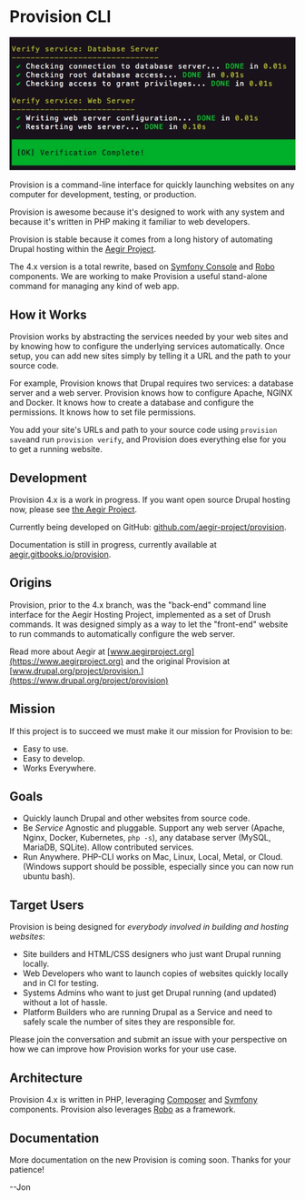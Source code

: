 # Provision CLI

![](/assets/server-verify.png)

Provision is a command-line interface for quickly launching websites on any computer for development, testing, or production.

Provision is awesome because it's designed to work with any system and because it's written in PHP making it familiar to web developers.

Provision is stable because it comes from a long history of automating Drupal hosting within the [Aegir Project](https://www.aegirproject.org/). 

The 4.x version is a total rewrite, based on [Symfony Console](https://symfony.com/doc/3.4/console.html) and [Robo](https://robo.li/) components. We are working to make Provision a useful stand-alone command for managing any kind of web app.

## How it Works

Provision works by abstracting the services needed by your web sites and by knowing how to configure the underlying services automatically. Once setup, you can add new sites simply by telling it a URL and the path to your source code.

For example, Provision knows that Drupal requires two services: a database server and a web server. Provision knows how to configure Apache, NGINX and Docker. It knows how to create a database and configure the permissions. It knows how to set file permissions.

You add your site's URLs and path to your source code using `provision save`and run `provision verify`, and Provision does everything else for you to get a running website.

## Development

Provision 4.x is a work in progress. If you want open source Drupal hosting now, please see [the Aegir Project](https://www.aegirproject.org/).

Currently being developed on GitHub: [github.com/aegir-project/provision](https://github.com/aegir-project/provision).

Documentation is still in progress, currently available at [aegir.gitbooks.io/provision](https://aegir.gitbooks.io/provision/).

## Origins

Provision, prior to the 4.x branch, was the "back-end" command line interface for the Aegir Hosting Project, implemented as a set of Drush commands. It was designed simply as a way to let the "front-end" website to run commands to automatically configure the web server.

Read more about Aegir at [www.aegirproject.org](https://www.aegirproject.org) and the original Provision at [www.drupal.org/project/provision.](https://www.drupal.org/project/provision)

## Mission

If this project is to succeed we must make it our mission for Provision to be:

* Easy to use.
* Easy to develop.
* Works Everywhere.

## Goals

* Quickly launch Drupal and other websites from source code.
* Be _Service_ Agnostic and pluggable. Support any web server \(Apache, Nginx, Docker, Kubernetes, `php -s`\), any database server \(MySQL, MariaDB, SQLite\). Allow contributed services.
* Run Anywhere. PHP-CLI works on Mac, Linux, Local, Metal, or Cloud. \(Windows support should be possible, especially since you can now run ubuntu bash\).

## Target Users

Provision is being designed for _everybody involved in building and hosting websites_:

* Site builders and HTML/CSS designers who just want Drupal running locally.
* Web Developers who want to launch copies of websites quickly locally and in CI for testing.
* Systems Admins who want to just get Drupal running \(and updated\) without a lot of hassle.
* Platform Builders who are running Drupal as a Service and need to safely scale the number of sites they are responsible for.

Please join the conversation and submit an issue with your perspective on how we can improve how Provision works for your use case.

## Architecture

Provision 4.x is written in PHP, leveraging [Composer](https://getcomposer.org/) and [Symfony](https://symfony.com/components) components. Provision also leverages [Robo](http://robo.li/) as a framework.

## Documentation

More documentation on the new Provision is coming soon. Thanks for your patience!

--Jon

## 



